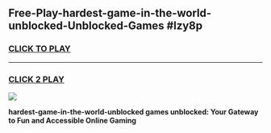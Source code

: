 
## Free-Play-hardest-game-in-the-world-unblocked-Unblocked-Games #lzy8p
<h3>
<a href="https://news.freeplayer.one?title=hardest-game-in-the-world-unblocked&ref=8M">CLICK TO PLAY</a></h3>
<hr>

<h3>
<a href="https://news.freeplayer.one?title=hardest-game-in-the-world-unblocked&ref=8M">CLICK 2 PLAY</a>
  
</h3>

<a href="https://news.freeplayer.one?title=hardest-game-in-the-world-unblocked&ref=8M"><img src="https://clearcache.store/games.png"></a>


**hardest-game-in-the-world-unblocked games unblocked: Your Gateway to Fun and Accessible Online Gaming**
